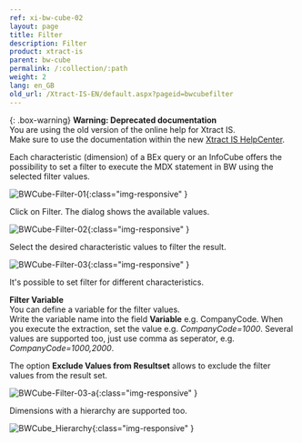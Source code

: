 ```yaml
---
ref: xi-bw-cube-02
layout: page
title: Filter
description: Filter
product: xtract-is
parent: bw-cube
permalink: /:collection/:path
weight: 2
lang: en_GB
old_url: /Xtract-IS-EN/default.aspx?pageid=bwcubefilter
---
```


{: .box-warning}
**Warning: Deprecated documentation** <br>
You are using the old version of the online help for Xtract IS.<br>
Make sure to use the documentation within the new [Xtract IS HelpCenter](https://helpcenter.theobald-software.com/xtract-is/documentation/introduction/).

Each characteristic (dimension) of a BEx query or an InfoCube offers the possibility to set a filter to execute the MDX statement in BW using the selected filter values.

![BWCube-Filter-01](/img/content/BWCube-Filter-01.png){:class="img-responsive" }

Click on Filter. The dialog shows the available values. 

![BWCube-Filter-02](/img/content/BWCube-Filter-02.png){:class="img-responsive" }

Select the desired characteristic values to filter the result.  

![BWCube-Filter-03](/img/content/BWCube-Filter-03.png){:class="img-responsive" }

It's possible to set filter for different characteristics.  

**Filter Variable**<br>
You can define a variable for the filter values.  
Write the variable name into the field **Variable** e.g. CompanyCode.
When you execute the extraction, set the value e.g. *CompanyCode=1000*.
Several values are supported too, just use comma as seperator, e.g. *CompanyCode=1000,2000*.

The option **Exclude Values from Resultset** allows to exclude the filter values from the result set. 

![BWCube-Filter-03-a](/img/content/BWCube-Filter-03-a.png){:class="img-responsive" } 

Dimensions with a hierarchy are supported too. 

![BWCube_Hierarchy](/img/content/BWCube_Hierarchy.png){:class="img-responsive" } 